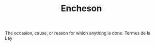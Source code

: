 ---
title: Encheson
letter: E
permalink: "/definitions/bld-encheson.html"
body: The occasion, cause, or reason for which anything is done. Termes de la Ley
published_at: '2018-07-07'
source: Black's Law Dictionary 2nd Ed (1910)
layout: post
---